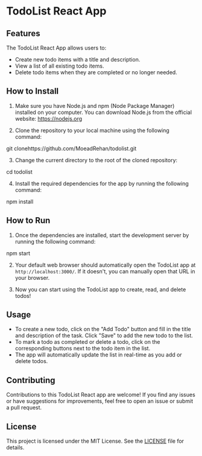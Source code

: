 


# TodoList React App

<!-- ![TodoList App Screenshot](todo_app_screenshot.png) -->

## Features

The TodoList React App allows users to:

- Create new todo items with a title and description.
- View a list of all existing todo items.
- Delete todo items when they are completed or no longer needed.

## How to Install

1. Make sure you have Node.js and npm (Node Package Manager) installed on your computer. You can download Node.js from the official website: https://nodejs.org

2. Clone the repository to your local machine using the following command:

git clonehttps://github.com/MoeadRehan/todolist.git


3. Change the current directory to the root of the cloned repository:


cd todolist


4. Install the required dependencies for the app by running the following command:

npm install


## How to Run

1. Once the dependencies are installed, start the development server by running the following command:

npm start


2. Your default web browser should automatically open the TodoList app at `http://localhost:3000/`. If it doesn't, you can manually open that URL in your browser.

3. Now you can start using the TodoList app to create, read, and delete todos!

## Usage

- To create a new todo, click on the "Add Todo" button and fill in the title and description of the task. Click "Save" to add the new todo to the list.
- To mark a todo as completed or delete a todo, click on the corresponding buttons next to the todo item in the list.
- The app will automatically update the list in real-time as you add or delete todos.

## Contributing

Contributions to this TodoList React app are welcome! If you find any issues or have suggestions for improvements, feel free to open an issue or submit a pull request.

## License

This project is licensed under the MIT License. See the [LICENSE](LICENSE) file for details.
